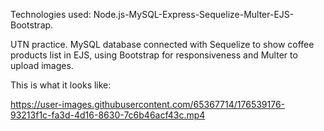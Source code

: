 
Technologies used: Node.js-MySQL-Express-Sequelize-Multer-EJS-Bootstrap.

UTN practice. MySQL database connected with Sequelize to show coffee products list in EJS, using Bootstrap for responsiveness and Multer to upload images.

This is what it looks like:

https://user-images.githubusercontent.com/65367714/176539176-93213f1c-fa3d-4d16-8630-7c6b46acf43c.mp4

